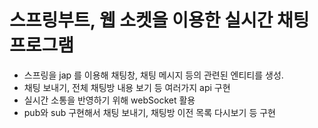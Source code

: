 # 스프링부트, 웹 소켓을 이용한 실시간 채팅 프로그램

- 스프링을 jap 를 이용해 채팅창, 채팅 메시지 등의 관련된 엔티티를 생성.
- 채팅 보내기, 전체 채팅방 내용 보기 등 여러가지 api 구현
- 실시간 소통을 반영하기 위해 webSocket 활용
- pub와 sub 구현해서 채팅 보내기, 채팅방 이전 목록 다시보기 등 구현
